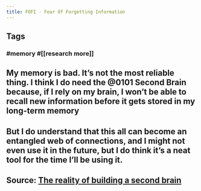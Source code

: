 ```yaml
---
title: FOFI - Fear Of Forgetting Information
---
```


## Tags
### #memory #[[research more]]
## My memory is bad. It’s not the most reliable thing. I think I do need the @0101 Second Brain because, if I rely on my brain, I won’t be able to recall new information before it gets stored in my long-term memory
## But I do understand that this all can become an entangled web of connections, and I might not even use it in the future, but I do think it’s a neat tool for the time I’ll be using it.
## Source: [The reality of building a second brain](https://youtu.be/Ths2q6MVzyU)
